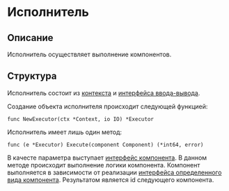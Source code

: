 # Исполнитель

## Описание

Исполнитель осуществляет выполнение компонентов.

## Структура

Исполнитель состоит из [контекста](./context.md) и [интерфейса ввода-вывода](./id.md).

Создание объекта исполнителя происходит следующей функцией:

```golang
func NewExecutor(ctx *Context, io IO) *Executor 
```

Исполнитель имеет лишь один метод:

```golang
func (e *Executor) Execute(component Component) (*int64, error)
```

В качесте параметра выступает [интерфейс компонента](./components/component.md#component-interface). 
В данном методе происходит выполнение логики компонента. Компонент выполняется в зависимости от реализации [интерфейса определенного вида компонента](./components/component.md#Виды-компонентов).
Результатом является id следующего компонента.

